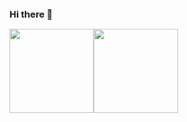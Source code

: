 ### Hi there 👋

<div style="display: flex" style="flex-direction: row;" style="justify-content: space-between;">
<a href="https://github.com/kylthyq">
<img height="150em" align="center"src="https://github-readme-stats.vercel.app/api?username=kylthyq&show_icons=true&theme=gruvbox">
</a>
        
<a href="https://github.com/kylthyq">
<img height="150em" align="center" src="https://github-readme-stats.vercel.app/api/top-langs/?username=kylthyq&layout=compact">
</a>
</div>

